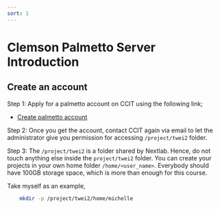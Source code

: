 ```yaml
---
sort: 1
---
```



# Clemson Palmetto Server Introduction

## Create an account

Step 1: Apply for a palmetto account on CCIT using the following link;

- [Create palmetto account](http://clemson.cherwellondemand.com/CherwellPortal/IT/One-Step/CITIAccount)

Step 2: Once you get the account, contact CCIT again via email to let the administrator give you permission for accessing `/project/twei2` folder.

Step 3: The `/project/twei2` is a folder shared by Nextlab. Hence, do not touch anything else inside the `project/twei2` folder. You can create your projects in your own home folder `/home/<user_name>`. Everybody should have 100GB storage space, which is more than enough for this course. 


Take myself as an example, 

```bash
    mkdir -p /project/twei2/home/michelle
```
